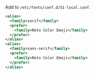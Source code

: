 Add to `/etc/fonts/conf.d/51-local.conf`.

```xml
<alias>
  <family>serif</family>
  <prefer>
    <family>Noto Color Emoji</family>
  </prefer>
</alias>
<alias>
  <family>sans-serif</family>
  <prefer>
    <family>Noto Color Emoji</family>
  </prefer>
</alias>
```

